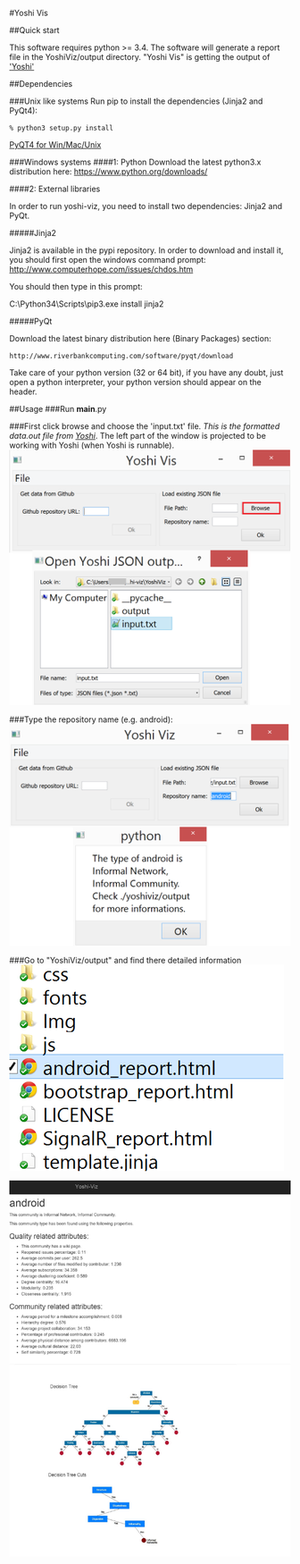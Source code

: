 #Yoshi Vis

##Quick start

This software requires python >= 3.4. The software will generate a report file in the YoshiViz/output directory.
"Yoshi Vis" is getting the output of ['Yoshi'](https://github.com/maelstromdat/YOSHI)

##Dependencies

###Unix like systems
Run pip to install the dependencies (Jinja2 and PyQt4):

	% python3 setup.py install

[PyQT4 for Win/Mac/Unix](http://www.riverbankcomputing.com/software/pyqt/download)

###Windows systems
####1: Python
Download the latest python3.x distribution here: https://www.python.org/downloads/

####2: External libraries

In order to run yoshi-viz, you need to install two dependencies: Jinja2 and PyQt.

#####Jinja2

Jinja2 is available in the pypi repository. In order to download and install it, you should first open the windows command prompt: http://www.computerhope.com/issues/chdos.htm

You should then type in this prompt:

C:\Python34\Scripts\pip3.exe install jinja2

#####PyQt

Download the latest binary distribution here (Binary Packages) section:

	http://www.riverbankcomputing.com/software/pyqt/download

Take care of your python version (32 or 64 bit), if you have any doubt, just open a python interpreter, your python version should appear on the header.

##Usage
###Run __main__.py

###First click browse and choose the 'input.txt' file. 
*This is the formatted data.out file from [Yoshi](https://github.com/maelstromdat/YOSHI)*. The left part of the window is projected to be working with Yoshi (when Yoshi is runnable).
![Yoshi Vis](https://raw.githubusercontent.com/NinjaTrappeur/yoshi-viz/master/YoshiViz/Documentation/Yoshi%20Vis%201.png "Browse the 'input.txt' file")

###Type the repository name (e.g. android):
![Yoshi Vis2](https://raw.githubusercontent.com/NinjaTrappeur/yoshi-viz/master/YoshiViz/Documentation/Yoshi%20Vis%202.png "Type the community")

###Go to "YoshiViz/output" and find there detailed information
![Yoshi Vis3](https://raw.githubusercontent.com/NinjaTrappeur/yoshi-viz/master/YoshiViz/Documentation/Yoshi%20Vis%203.png "Browse for more details")

![Yoshi Vis4](https://raw.githubusercontent.com/NinjaTrappeur/yoshi-viz/master/YoshiViz/Documentation/Yoshi%20Vis%204.png)
